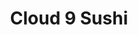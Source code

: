 ---
layout: place
title: "Cloud 9 Sushi"
permalink: /ohio/cincinnati/cloud-9-sushi.html
stateAbbr: OH
stateName: Ohio
cityName: Cincinnati
place_id: ChIJU725to2tQYgR4REZO31T0gE
photos:
  - name: >-
      places/ChIJU725to2tQYgR4REZO31T0gE/photos/AeeoHcIanRRmzL1RnCZcLM7SrUjHkTES9dNktJdS56m6X-DS5zyw6kpLL8mMJxn8FesZbFKvyTjPaFAAYaOF3BgZgvcfmaI7A__XCB0n46B81IjBM9xafPIc0keumX1FB570mqRPpd1c2Klm2dYx0j6Vxbuf3TXimWxJfeD7j6j28QiYKxJm7k5-rGJCsPdW9bzEO-rmXqq3hN2O9UMTl6Rx9Rjl7YQkeKib8MphRxRDgUIxwX20UqChUs38pkKeHwPQSkoQSkGYuz6hqd8V0Zw6lh54Y_tuGk8fG_UvRKJVD332ity2bs5orEpMW9jtNtV5hAT5LlWRQCMckGFYj8jDDIuqnDdJr0cAQWZDb2czaYIiKLfZ6NWwUoKh92N6wLbrGwbTuqNZGpCoExuXBQ7O60-LK3m_7IxXQRSdx8Eq_n0
    widthPx: 4032
    heightPx: 3024
    authorAttributions:
      - displayName: Aubrey Backscheider
        uri: https://maps.google.com/maps/contrib/101547607260385954606
        photoUri: >-
          https://lh3.googleusercontent.com/a-/ALV-UjXjnnD7WhqArYVU1k0M1rJWG6fn2xGg_aZjqr955Y_BZm4bIgLo-Q=s100-p-k-no-mo
    flagContentUri: >-
      https://www.google.com/local/imagery/report/?cb_client=maps_api_places.places_api&image_key=!1e10!2sCIHM0ogKEICAgICk6O_nfQ&hl=en-US
    googleMapsUri: >-
      https://www.google.com/maps/place//data=!3m4!1e2!3m2!1sCIHM0ogKEICAgICk6O_nfQ!2e10!4m2!3m1!1s0x8841ad8db6b9bd53:0x1d2537d3b1911e1
  - name: >-
      places/ChIJU725to2tQYgR4REZO31T0gE/photos/AeeoHcKjkIraPai5jFIo7fnD6xd-PsS30ta3TTm-Km2-v7VQZd5xXAjbWpYfRGdsGSVLm3h5_1Mg51QSw80rG7GThtrGiYkrj7Z7jVWNu8OB2aVdhLv-fwmi8xD9qx5mm0pj3rqvrhzhlmLqAsUERHw3bcXRviGGPBzngB2EceZqueYJGBKGWTChake-iTlpv8T4wQyRffqpnoS6j7pbVFwWVDnT1sSW1_8MjXSnzRaPZkvjg5yVCka18x8eoVCQA5sIq93g87UTiJ8uUaUgjEuMrqOJJA5IzPuqSveVkXAqZahlyYWVVW45mK_PX6cEnbTjTRX8nxajO01SRDCuDM4Jd11nHqCGBgoCU63R3UBqErnUqXe7_o7d-e1V59wWEvP5tIGHaiD01SoSNVTf4dPDPbKYG26LeNVQIgrpI56ojb_Dts0v
    widthPx: 3870
    heightPx: 3553
    authorAttributions:
      - displayName: Mitchel Cabanas
        uri: https://maps.google.com/maps/contrib/114772932212959033238
        photoUri: >-
          https://lh3.googleusercontent.com/a/ACg8ocJN0v5fPuNT9OilnS9IvDEAAHbgcVlRNyF90GWznD1wpgGbHw=s100-p-k-no-mo
    flagContentUri: >-
      https://www.google.com/local/imagery/report/?cb_client=maps_api_places.places_api&image_key=!1e10!2sCIHM0ogKEICAgIDb38CemQE&hl=en-US
    googleMapsUri: >-
      https://www.google.com/maps/place//data=!3m4!1e2!3m2!1sCIHM0ogKEICAgIDb38CemQE!2e10!4m2!3m1!1s0x8841ad8db6b9bd53:0x1d2537d3b1911e1
  - name: >-
      places/ChIJU725to2tQYgR4REZO31T0gE/photos/AeeoHcIJA9LGXX6uckU4K_99B-iIyoIRowBq5YyQl9EmuNdR3J9U-7DDtaQ9Qxi_9yNKwsTFKcgh7P3Sp6sNvI5s0r1_apBNGpJ2Ld3a8eRr8Rr82lrAFl1CNC9MAk5rf469KrYbLwGE7i-9HDd0ubgsB8TNbHnlKA9jOtj_fQ7e5mIbV6raHAhb8oi-cdAmhECDWgN1tRURKvY_ui5LIa-WOBQtbiJXkMZjS_xGNju6Z44sVXXRb10oth8dEYvO9KUUHz2octAYF_m-Brm1i0ehoob2h2-k2x3NW6UyQW7J9rLlzWz4-H9qqW3EZ8Xk7bv0ZN8cFgHOU8o1nTWg2v-Is3WU2gwIE77x99REDBaOhhtiKn1CY3G9LVi2ZzVgKA21ec3nB5ZVjFKn1YwFnrWmBaFFqNP4qU5tNXXXcmN2ZOAws7k
    widthPx: 4800
    heightPx: 3600
    authorAttributions:
      - displayName: Jerome Gunn
        uri: https://maps.google.com/maps/contrib/110216338512178527115
        photoUri: >-
          https://lh3.googleusercontent.com/a-/ALV-UjUJYvxUV4oSYbNufe_7o00xV5F5Gekqqq1Xd921-s_n8rz8Qa_W=s100-p-k-no-mo
    flagContentUri: >-
      https://www.google.com/local/imagery/report/?cb_client=maps_api_places.places_api&image_key=!1e10!2sCIHM0ogKEICAgIC2yauMmQE&hl=en-US
    googleMapsUri: >-
      https://www.google.com/maps/place//data=!3m4!1e2!3m2!1sCIHM0ogKEICAgIC2yauMmQE!2e10!4m2!3m1!1s0x8841ad8db6b9bd53:0x1d2537d3b1911e1
  - name: >-
      places/ChIJU725to2tQYgR4REZO31T0gE/photos/AeeoHcJd0Gm8mX7xACfvmG4TYATvLAzOXLegILzTyb4OpRadQEFWaug-w6c2Ld0mJ5EQy1Xa7viqkkuZvNoCgzebUp9WurFx4J0y9M7xDAw9-Kwmaf6gAzfOy0_3CUOQB8pc10ZUNJSgi0QhZADAyQ4zdJ6LFJ023rmaSnuUT4MnStM9g0ZTKXMHwNi2MfMskUeuNAbPLI091UjCKyAlVjuX-F-D-XgSzxOu644n9P2TSHLoRYpWmbg41WjFeOMjspJb97J2fWItaG4iFZskpG9OmQgInpqbehfhorobAhR1G-_3sT3BFJXxuQ9Be4ul0_A8Fmz_HpsLQ5XFJxa28OAX5Mn3WbPwbdiiUT11GpjBWvVffvRfeMba8K88_MzhTVDoYvxgcM7WyM85pxSpLthUN_5KwCZd-tgPiWbZ00K_b2o-sg
    widthPx: 3024
    heightPx: 4032
    authorAttributions:
      - displayName: T S
        uri: https://maps.google.com/maps/contrib/106343283842273929658
        photoUri: >-
          https://lh3.googleusercontent.com/a/ACg8ocJClU3WurSCGV-iS7Vc7h31guuhF02c-RF8gKswDBRkwu8lm-Q=s100-p-k-no-mo
    flagContentUri: >-
      https://www.google.com/local/imagery/report/?cb_client=maps_api_places.places_api&image_key=!1e10!2sCIHM0ogKEICAgICelOWKJg&hl=en-US
    googleMapsUri: >-
      https://www.google.com/maps/place//data=!3m4!1e2!3m2!1sCIHM0ogKEICAgICelOWKJg!2e10!4m2!3m1!1s0x8841ad8db6b9bd53:0x1d2537d3b1911e1
  - name: >-
      places/ChIJU725to2tQYgR4REZO31T0gE/photos/AeeoHcLvR_SCijtGSpnslwpqDrmEABQ1vm727rot4QYohSz9ZtqarrhxTjrjMDJlBdqkMbGm00Lt-4PCohTEFxYN4xK86jc4nTEj-OAVs9vhOVkEjSQl2N4dv7QValKERdGL6hYDTcy9UQZO-Z9zUZ7M6-_QCvP3n3j28lKZeiGT787HmVTFkCNHufYs8EvjJcGOe0GN-XmHmiI25lyxKlu-iHha8wfJdtsx2Zk-eZ3CW5f_1c-sHJ-fGhJIj6LbrPXwqGoYdZ3htHUrlSbGFKJmrpjE5NEOVOaXRXWxovt28WoOGl_r3Mox2WRL0bCQHjhm0Ayfxm6pUBpyFLmV1mlGHqtYXgYDjAsuS5HpCQ9i4Z6-119ZnGP3RGTN9x7uF21z6kn0bzL04uH_jLVZngC02KTORfAEIMZnIcq55h_d9bbEWf4
    widthPx: 4032
    heightPx: 2268
    authorAttributions:
      - displayName: James Watson
        uri: https://maps.google.com/maps/contrib/109351118243152244195
        photoUri: >-
          https://lh3.googleusercontent.com/a/ACg8ocL_Vb3GTzZSBNJfHcP9_UssIyiTPV9Knp81cUyJf_47Bdntlg=s100-p-k-no-mo
    flagContentUri: >-
      https://www.google.com/local/imagery/report/?cb_client=maps_api_places.places_api&image_key=!1e10!2sCIHM0ogKEICAgIC_9ubejgE&hl=en-US
    googleMapsUri: >-
      https://www.google.com/maps/place//data=!3m4!1e2!3m2!1sCIHM0ogKEICAgIC_9ubejgE!2e10!4m2!3m1!1s0x8841ad8db6b9bd53:0x1d2537d3b1911e1
  - name: >-
      places/ChIJU725to2tQYgR4REZO31T0gE/photos/AeeoHcI9GRjfTC_NRwlFlYAtPqFWi_JBf7QBbO7v9C6xxMa3H-43mSuNF1enO1P-qayjLdmDPGm3I-3U-uVZ3f2j8xqVf_nJAGjed2onZbjMVtbt3jmLuTk1LxtTJrrroOkK2FyfACPjMCiM1vUft5Ct1M8h0xGtS3ySgJ-VaqdD2s5P4_zHXbQm1ZA_gwxGYGcR94Ee6M17_BWtPxBKrHgYANw0rC90gbp0u_67Te-s05nMjiU81RK2mahd0sPCeCKTTwNqCVQol7mkhXxd12l6AcQDvR2O8RSHrGto19fY_jlR_CnNvvgZt__oIdm48-XTkYT6IObCgRHf3i7bQz-pcwaI_YryemR9VARinqG1cm_T8Loduds_cVi0j9RcUlTPBv6qunjgqDtfHFuHs5D6bPsgLVhVKvTCsZVuyqDODsQXh6vD
    widthPx: 4032
    heightPx: 3024
    authorAttributions:
      - displayName: Rakshit Chandrahasa
        uri: https://maps.google.com/maps/contrib/104876105331975429024
        photoUri: >-
          https://lh3.googleusercontent.com/a-/ALV-UjUvu4S4PDaR27CiKpsTmiQF4UPz-EZ243mJbNMw1aNT1-ZTPveB8w=s100-p-k-no-mo
    flagContentUri: >-
      https://www.google.com/local/imagery/report/?cb_client=maps_api_places.places_api&image_key=!1e10!2sCIHM0ogKEICAgICEncb76gE&hl=en-US
    googleMapsUri: >-
      https://www.google.com/maps/place//data=!3m4!1e2!3m2!1sCIHM0ogKEICAgICEncb76gE!2e10!4m2!3m1!1s0x8841ad8db6b9bd53:0x1d2537d3b1911e1
  - name: >-
      places/ChIJU725to2tQYgR4REZO31T0gE/photos/AeeoHcL1asmt3b5_NNp1ey_DchUJ-Ou8Cmdu62Tc65cngXwcFPyDqfpsvdplzY7yHB8CF4LpDov9q7I47zpaoTQMxCTZKgGMrZaSCml8DamHMluju8odxKsg43NTRpv40nBAiu5fuP7hlAy_0Vfc6BZKeRY9c_J6FCFYH87VtkA7T7JIrr45Giej6zBSyDZm-oCL5mcB3JGgt9eHzs00DLslk92SOMqrOsM8c31VZv9Nb5-eQwLDg2nhQqYfQyRfO3YCBQILSAwb6ndW0xh5ipzhohoFjbUc8c-lRn6CX1cYICGJmH9BmMT5Sz9YjPDX0xdQlix1i-QVDehQOu4vA1Z0EFp9vb_5KpRq1Uhsjb6snDCa7PoA_BXdQaI6by04VQB8odmimnDwxF9N7o5mXVAcIeVVh7OgMe_x6DLKcDAs0o8hTA
    widthPx: 3024
    heightPx: 4032
    authorAttributions:
      - displayName: Aristeo Vigueras Castillo
        uri: https://maps.google.com/maps/contrib/112440122113254785608
        photoUri: >-
          https://lh3.googleusercontent.com/a-/ALV-UjU7GKG9QI2QiHdMlT2hdGqs-R3_NGdCebgUC6I33-9avoZGVNc14A=s100-p-k-no-mo
    flagContentUri: >-
      https://www.google.com/local/imagery/report/?cb_client=maps_api_places.places_api&image_key=!1e10!2sCIHM0ogKEICAgIDEo9D0DA&hl=en-US
    googleMapsUri: >-
      https://www.google.com/maps/place//data=!3m4!1e2!3m2!1sCIHM0ogKEICAgIDEo9D0DA!2e10!4m2!3m1!1s0x8841ad8db6b9bd53:0x1d2537d3b1911e1
  - name: >-
      places/ChIJU725to2tQYgR4REZO31T0gE/photos/AeeoHcIEIjDLyNjm23xK8kxnctP9Do4TpQZ_-igKO8isuDa9il7dzUfbPdZBo5VBGPwlRtqLt6e-Rm7zFnkpg1p5bla9LbioAvasD82VxztO24Hk0vUEE3f3qw-X0DsPv8LdgxS0x-UPS-MnM8gvpEumEWQCmntrDmKOKi9R3Obx5m0t4dOOpeWCsfilGBMVtpfvOT3b3jRRTFdxpKMDHFhA1en85sjOVGTCB6cMDJcHOGNETbkro6vn4oSyTJ9bhBlGUiA3cRoYaYDEbytHCZwRZ9eZvhwEydjpx3Q1KvuVznJImwTINVmMP06sjMcriruVNrY2K6X7OwLqMTFRZ1QZ3lT7v6KFOd81HI2SPw-3JXqFcTKop-1M-AjlX90TWi923JTRVv2wbYPnpSlS4xzGO_tA72ZFAkq71h0ysREZj7M
    widthPx: 3000
    heightPx: 4000
    authorAttributions:
      - displayName: Matthew Robinson
        uri: https://maps.google.com/maps/contrib/115837073952121229396
        photoUri: >-
          https://lh3.googleusercontent.com/a-/ALV-UjVt5ZqkAQY6zHSNduwTRmpvrSTLDMuFpJVFhvNOMJBd9-akkcyr=s100-p-k-no-mo
    flagContentUri: >-
      https://www.google.com/local/imagery/report/?cb_client=maps_api_places.places_api&image_key=!1e10!2sCIHM0ogKEICAgICC6JyGKA&hl=en-US
    googleMapsUri: >-
      https://www.google.com/maps/place//data=!3m4!1e2!3m2!1sCIHM0ogKEICAgICC6JyGKA!2e10!4m2!3m1!1s0x8841ad8db6b9bd53:0x1d2537d3b1911e1
  - name: >-
      places/ChIJU725to2tQYgR4REZO31T0gE/photos/AeeoHcK1-zFj3O2Xn-kJgqF10eUXrV4vfC8CJAB_RYEsgzBUSJMBbCC-_p5ox3PHuTU9tpiJbBozDVZqwowy0ip_5Iv5_oETALDczMMHvNRpU5SEnTj9d0jCxLeJPv55Hkvz2zxoYtSahQzTF-4JAR7diQWSXOkkmobzRhTkuTdgO06dLNz4VBYQoDCAASg3Tgw2g2i-cBWQjbzBl5u519RMMRc3Ai_uIEfenwa789GRbEChoJlCQ1FNvsnVJDz4q0qh5DkUHXqE-64FSDEGJ4ctnwVAe6Jwa2D0Wt-HOVY3krJhf3rCSi79HLbhRfflaP92FeaBA3X0aUp4uLm1w9apokL0okRDoWSFFEgo8aurDl0pvQ_UmnpnYQLCADQY7yxlzl3UqjWOhkXEz_4ooevT-liz_2ODJEXOdmZy6kVaMWI
    widthPx: 3024
    heightPx: 4032
    authorAttributions:
      - displayName: Sarah Elizabeth Trentman
        uri: https://maps.google.com/maps/contrib/116285983753884940023
        photoUri: >-
          https://lh3.googleusercontent.com/a-/ALV-UjVBhCB2O5nEWH658Ta9821EjaBfh_yVemtnssx_If-k1Q2r52VGcw=s100-p-k-no-mo
    flagContentUri: >-
      https://www.google.com/local/imagery/report/?cb_client=maps_api_places.places_api&image_key=!1e10!2sCIHM0ogKEICAgICskOPsbw&hl=en-US
    googleMapsUri: >-
      https://www.google.com/maps/place//data=!3m4!1e2!3m2!1sCIHM0ogKEICAgICskOPsbw!2e10!4m2!3m1!1s0x8841ad8db6b9bd53:0x1d2537d3b1911e1
  - name: >-
      places/ChIJU725to2tQYgR4REZO31T0gE/photos/AeeoHcLybzAcN7OSbiC_1qKlUqXGJB5sEZdLfycSE6jBMSzHLsEjI_tFo-3F_SifpR9OXYu7cUpKVc23NG1k6niTreH4ZAcDLTJKYbURcWXOqbLF-DMozhpi4Y1E44Vo-nPKh226kCmiU73LJ6WIiAR-wwHQ9X7NdKTXSD_SOagjnITh7OeFaqJqUv8pYYhTrl6ohWvXqDusvtSil0FiO8rCMixL7xiJJ7wH6YTL32-UCj4N9uCmxhPWtKMGGpcIS-xd9yLL8Su4Ugm-PCH6zH6A_nAjOHL3HH_x9HZxDJA0aAjv9myLqZfHy-Dtvz4O1Gx19NsCjLgRKhCDHD_PZq-e-EZbjMtnuAAx3NU-likKh8vfi2TtGiLC47_SnWyKvryDkWLCAKy8ynybL9O5uyizxqglk8TFbxFawap2kR6-Twg
    widthPx: 4800
    heightPx: 3600
    authorAttributions:
      - displayName: Jerome Gunn
        uri: https://maps.google.com/maps/contrib/110216338512178527115
        photoUri: >-
          https://lh3.googleusercontent.com/a-/ALV-UjUJYvxUV4oSYbNufe_7o00xV5F5Gekqqq1Xd921-s_n8rz8Qa_W=s100-p-k-no-mo
    flagContentUri: >-
      https://www.google.com/local/imagery/report/?cb_client=maps_api_places.places_api&image_key=!1e10!2sCIHM0ogKEICAgIC2yauMGQ&hl=en-US
    googleMapsUri: >-
      https://www.google.com/maps/place//data=!3m4!1e2!3m2!1sCIHM0ogKEICAgIC2yauMGQ!2e10!4m2!3m1!1s0x8841ad8db6b9bd53:0x1d2537d3b1911e1
address: 1018 Delta Ave, Cincinnati, OH 45208, USA
street: 1018 Delta Ave
city: Cincinnati
state: OH
zip: '45208'
country: USA
neighborhood: Mount Lookout
latitude: '39.129014'
longitude: '-84.429974'
accessibility_options:
  wheelchairAccessibleParking: true
  wheelchairAccessibleSeating: true
business_status: OPERATIONAL
name: Cloud 9 Sushi
google_maps_links:
  directionsUri: >-
    https://www.google.com/maps/dir//''/data=!4m7!4m6!1m1!4e2!1m2!1m1!1s0x8841ad8db6b9bd53:0x1d2537d3b1911e1!3e0
  placeUri: https://maps.google.com/?cid=131259136474681825
  writeAReviewUri: >-
    https://www.google.com/maps/place//data=!4m3!3m2!1s0x8841ad8db6b9bd53:0x1d2537d3b1911e1!12e1
  reviewsUri: >-
    https://www.google.com/maps/place//data=!4m4!3m3!1s0x8841ad8db6b9bd53:0x1d2537d3b1911e1!9m1!1b1
  photosUri: >-
    https://www.google.com/maps/place//data=!4m3!3m2!1s0x8841ad8db6b9bd53:0x1d2537d3b1911e1!10e5
primary_type: Sushi Restaurant
opening_hours:
  regular: null
  current: null
secondary_opening_hours:
  regular:
    weekdayDescriptions: null
    type: null
  current:
    weekdayDescriptions: null
    type: null
phone: (513) 533-9218
price_level: PRICE_LEVEL_MODERATE
price_range: $10 &ndash; $20
rating: '4.4'
rating_count: 1543
website: https://c9sushi.com/
description: null
reviews: null
parking_options: null
payment_options: null
allow_dogs: null
curbside_pickup: null
delivery: null
dine_in: null
good_for_children: null
good_for_groups: null
good_for_sports: null
live_music: null
menu_for_children: null
outdoor_seating: null
reservable: null
restroom: null
serves_beer: null
serves_breakfast: null
serves_brunch: null
serves_cocktails: null
serves_coffee: null
serves_dinner: null
serves_dessert: null
serves_lunch: null
serves_vegetarian_food: null
serves_wine: null
takeout: null

---